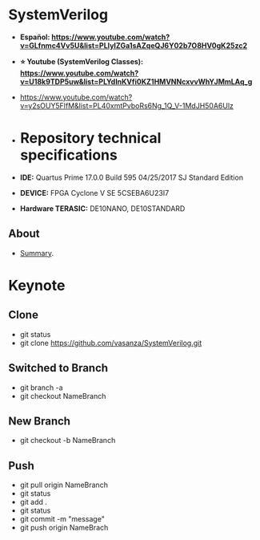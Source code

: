 # SystemVerilog
- **Español: https://www.youtube.com/watch?v=GLfnmc4Vv5U&list=PLIyIZGa1sAZqeQJ6Y02b7O8HV0gK25zc2**
- **⭐ Youtube (SystemVerilog Classes): https://www.youtube.com/watch?v=U18k9TDP5uw&list=PLYdInKVfi0KZ1HMVNNcxvvWhYJMmLAq_g**
- https://www.youtube.com/watch?v=y2sOUY5FlfM&list=PL40xmtPvboRs6Ng_1Q_V-1MdJH50A6Ulz

- # Repository technical specifications
- **IDE:** Quartus Prime 17.0.0 Build 595 04/25/2017 SJ Standard Edition
- **DEVICE:** FPGA Cyclone V SE 5CSEBA6U23I7
- **Hardware TERASIC:** DE10NANO, DE10STANDARD

## About
- [Summary](https://vasanza.blogspot.com/p/summary.html).

# Keynote
## Clone
- git status
- git clone https://github.com/vasanza/SystemVerilog.git

## Switched to Branch
- git branch -a
- git checkout NameBranch

## New Branch
- git checkout -b NameBranch

## Push
- git pull origin NameBranch
- git status
- git add .
- git status
- git commit -m "message"
- git push origin NameBrach
